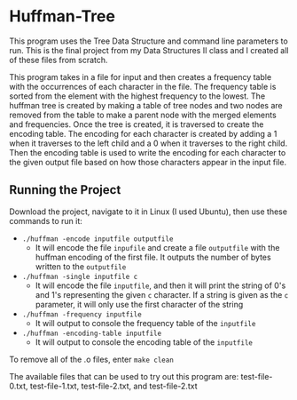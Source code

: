 # Huffman-Tree

This program uses the Tree Data Structure and command line parameters to run. This is the final project from my Data Structures II class and I created all of these files from scratch.

This program takes in a file for input and then creates a frequency table with the occurrences of each character in the file. The frequency table is sorted from the element with the highest frequency to the lowest. The huffman tree is created by making a table of tree nodes and two nodes are removed from the table to make a parent node with the merged elements and frequencies. Once the tree is created, it is traversed to create the encoding table. The encoding for each character is created by adding a 1 when it traverses to the left child and a 0 when it traverses to the right child. Then the encoding table is used to write the encoding for each character to the given output file based on how those characters appear in the input file.

## Running the Project

Download the project, navigate to it in Linux (I used Ubuntu), then use these commands to run it:

- `./huffman -encode inputfile outputfile`
	-	It will encode the file `inpufile` and create a file `outputfile` with the huffman encoding of the first file. It outputs the number of bytes written to the `outputfile`
- `./huffman -single inputfile c`
  - It will encode the file `inputfile`, and then it will print the string of 0's and 1's representing the given `c` character. If a string is given as the `c` parameter, it will only use the first character of the string
- `./huffman -frequency inputfile`
  - It will output to console the frequency table of the `inputfile`
- `./huffman -encoding-table inputfile`
  - It will output to console the encoding table of the `inputfile`

To remove all of the .o files, enter `make clean`

The available files that can be used to try out this program are: test-file-0.txt, test-file-1.txt, test-file-2.txt, and test-file-2.txt
